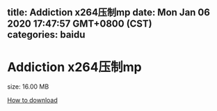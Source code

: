 
title: Addiction x264压制mp
date: Mon Jan 06 2020 17:47:57 GMT+0800 (CST)    
categories: baidu
---

# Addiction x264压制mp
size: 16.00 MB
 
 

[How to download](https://bpcam.bemobtrk.com/go/2ceec3aa-1ca2-46d6-b9ff-aaa5c184517c?jno=4278)